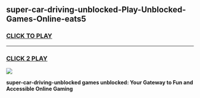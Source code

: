 
## super-car-driving-unblocked-Play-Unblocked-Games-Online-eats5
<h3>
<a href="https://premium76.site?title=super-car-driving-unblocked&ref=25A">CLICK TO PLAY</a></h3>
<hr>

<h3>
<a href="https://premium76.site?title=super-car-driving-unblocked&ref=25A">CLICK 2 PLAY</a>
  
</h3>

<a href="https://premium76.site?title=super-car-driving-unblocked&ref=25A"><img src="https://clearcache.store/games.png"></a>


**super-car-driving-unblocked games unblocked: Your Gateway to Fun and Accessible Online Gaming**
